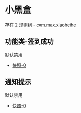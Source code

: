 # 小黑盒

存在 2 规则组 - [com.max.xiaoheihe](/src/apps/com.max.xiaoheihe.ts)

## 功能类-签到成功

默认禁用

- [快照-0](https://i.gkd.li/import/13421535)

## 通知提示

默认禁用

- [快照-0](https://i.gkd.li/i/17000645)
